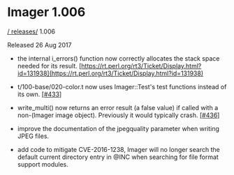 # Imager 1.006

[ / ](..) [releases/](./) 1.006

Released 26 Aug 2017

 - the internal i_errors() function now correctly allocates the stack space needed for its result. [https://rt.perl.org/rt3/Ticket/Display.html?id=131938](https://rt.perl.org/rt3/Ticket/Display.html?id=131938)

 - t/100-base/020-color.t now uses Imager::Test's test functions instead of its own. [[#433]](https://github.com/tonycoz/imager/issues/433)

 - write_multi() now returns an error result (a false value) if called with a non-(Imager image object). Previously it would typically crash. [[#436]](https://github.com/tonycoz/imager/issues/436)

 - improve the documentation of the jpegquality parameter when writing JPEG files.

 - add code to mitigate CVE-2016-1238, Imager will no longer search the default current directory entry in @INC when searching for file format support modules.